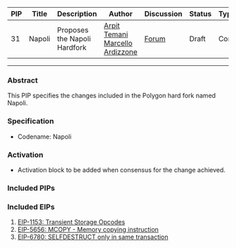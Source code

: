 | PIP | Title          | Description                | Author                                                                    | Discussion                                                               | Status      | Type                                     | Date                  |
|-----|----------------|----------------------------|---------------------------------------------------------------------------|--------------------------------------------------------------------------|-------------|------------------------------------------|-----------------------|
| 31 | Napoli | Proposes the Napoli Hardfork | [Arpit Temani](https://github.com/temaniarpit27) [Marcello Ardizzone](https://github.com/marcello33)      | [Forum](https://forum.polygon.technology/t/pip-31-napoli-hardfork/13348) | Draft | Core | 2023-12-20
---

### Abstract

This PIP specifies the changes included in the Polygon hard fork named Napoli.

### Specification

- Codename: Napoli

### Activation

- Activation block to be added when consensus for the change achieved.

### Included PIPs



### Included EIPs

1. [EIP-1153: Transient Storage Opcodes]([https://](https://github.com/ethereum/EIPs/blob/master/EIPS/eip-1153.md))
2. [EIP-5656: MCOPY - Memory copying instruction]([https://](https://github.com/ethereum/EIPs/blob/master/EIPS/eip-5656.md))
3. [EIP-6780: SELFDESTRUCT only in same transaction](https://github.com/ethereum/EIPs/blob/master/EIPS/eip-6780.md)

